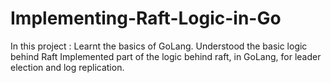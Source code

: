 # Implementing-Raft-Logic-in-Go
In this project : Learnt the basics of GoLang. Understood the basic logic behind Raft Implemented part of the logic behind raft, in GoLang, for leader election and log replication.
